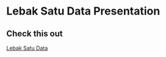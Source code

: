 # Lebak Satu Data Presentation

## Check this out
[Lebak Satu Data](https://gitpitch.com/lebakkab/presentation/lebak-satu-data)